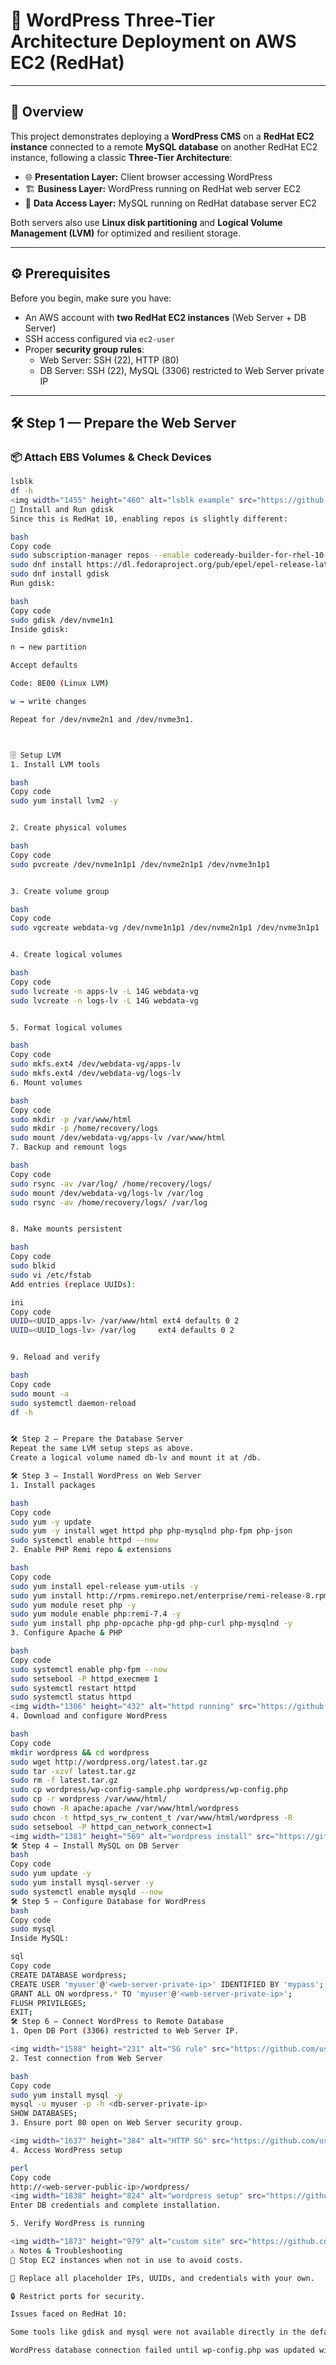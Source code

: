 # 🚀 WordPress Three-Tier Architecture Deployment on AWS EC2 (RedHat)

---

## 📝 Overview

This project demonstrates deploying a **WordPress CMS** on a **RedHat EC2 instance** connected to a remote **MySQL database** on another RedHat EC2 instance, following a classic **Three-Tier Architecture**:

- 🌐 **Presentation Layer:** Client browser accessing WordPress  
- 🏗️ **Business Layer:** WordPress running on RedHat web server EC2  
- 💾 **Data Access Layer:** MySQL running on RedHat database server EC2  

Both servers also use **Linux disk partitioning** and **Logical Volume Management (LVM)** for optimized and resilient storage.

---

## ⚙️ Prerequisites

Before you begin, make sure you have:

- An AWS account with **two RedHat EC2 instances** (Web Server + DB Server)  
- SSH access configured via `ec2-user`  
- Proper **security group rules**:  
  - Web Server: SSH (22), HTTP (80)  
  - DB Server: SSH (22), MySQL (3306) restricted to Web Server private IP  

---

## 🛠 Step 1 — Prepare the Web Server

### 📦 Attach EBS Volumes & Check Devices

```bash
lsblk
df -h
<img width="1455" height="460" alt="lsblk example" src="https://github.com/user-attachments/assets/0b08fa7e-48f2-4255-881e-63c041d78b30" /> <img width="726" height="517" alt="df example" src="https://github.com/user-attachments/assets/311e50a9-5a84-446e-80c8-4d9c2bfb3cc4" />
💽 Install and Run gdisk
Since this is RedHat 10, enabling repos is slightly different:

bash
Copy code
sudo subscription-manager repos --enable codeready-builder-for-rhel-10-$(arch)-rpms
sudo dnf install https://dl.fedoraproject.org/pub/epel/epel-release-latest-10.noarch.rpm
sudo dnf install gdisk
Run gdisk:

bash
Copy code
sudo gdisk /dev/nvme1n1
Inside gdisk:

n → new partition

Accept defaults

Code: 8E00 (Linux LVM)

w → write changes

Repeat for /dev/nvme2n1 and /dev/nvme3n1.



🗄️ Setup LVM
1. Install LVM tools

bash
Copy code
sudo yum install lvm2 -y


2. Create physical volumes

bash
Copy code
sudo pvcreate /dev/nvme1n1p1 /dev/nvme2n1p1 /dev/nvme3n1p1


3. Create volume group

bash
Copy code
sudo vgcreate webdata-vg /dev/nvme1n1p1 /dev/nvme2n1p1 /dev/nvme3n1p1


4. Create logical volumes

bash
Copy code
sudo lvcreate -n apps-lv -L 14G webdata-vg
sudo lvcreate -n logs-lv -L 14G webdata-vg


5. Format logical volumes

bash
Copy code
sudo mkfs.ext4 /dev/webdata-vg/apps-lv
sudo mkfs.ext4 /dev/webdata-vg/logs-lv
6. Mount volumes

bash
Copy code
sudo mkdir -p /var/www/html
sudo mkdir -p /home/recovery/logs
sudo mount /dev/webdata-vg/apps-lv /var/www/html
7. Backup and remount logs

bash
Copy code
sudo rsync -av /var/log/ /home/recovery/logs/
sudo mount /dev/webdata-vg/logs-lv /var/log
sudo rsync -av /home/recovery/logs/ /var/log


8. Make mounts persistent

bash
Copy code
sudo blkid
sudo vi /etc/fstab
Add entries (replace UUIDs):

ini
Copy code
UUID=<UUID_apps-lv> /var/www/html ext4 defaults 0 2
UUID=<UUID_logs-lv> /var/log     ext4 defaults 0 2


9. Reload and verify

bash
Copy code
sudo mount -a
sudo systemctl daemon-reload
df -h


🛠 Step 2 — Prepare the Database Server
Repeat the same LVM setup steps as above.
Create a logical volume named db-lv and mount it at /db.

🛠 Step 3 — Install WordPress on Web Server
1. Install packages

bash
Copy code
sudo yum -y update
sudo yum -y install wget httpd php php-mysqlnd php-fpm php-json
sudo systemctl enable httpd --now
2. Enable PHP Remi repo & extensions

bash
Copy code
sudo yum install epel-release yum-utils -y
sudo yum install http://rpms.remirepo.net/enterprise/remi-release-8.rpm -y
sudo yum module reset php -y
sudo yum module enable php:remi-7.4 -y
sudo yum install php php-opcache php-gd php-curl php-mysqlnd -y
3. Configure Apache & PHP

bash
Copy code
sudo systemctl enable php-fpm --now
sudo setsebool -P httpd_execmem 1
sudo systemctl restart httpd
sudo systemctl status httpd
<img width="1306" height="432" alt="httpd running" src="https://github.com/user-attachments/assets/30b1f598-54d8-400f-8cea-03698a749bc3" />
4. Download and configure WordPress

bash
Copy code
mkdir wordpress && cd wordpress
sudo wget http://wordpress.org/latest.tar.gz
sudo tar -xzvf latest.tar.gz
sudo rm -f latest.tar.gz
sudo cp wordpress/wp-config-sample.php wordpress/wp-config.php
sudo cp -r wordpress /var/www/html/
sudo chown -R apache:apache /var/www/html/wordpress
sudo chcon -t httpd_sys_rw_content_t /var/www/html/wordpress -R
sudo setsebool -P httpd_can_network_connect=1
<img width="1381" height="569" alt="wordpress install" src="https://github.com/user-attachments/assets/3ed88df5-bdab-4563-951c-49d39f6c445c" />
🛠 Step 4 — Install MySQL on DB Server
bash
Copy code
sudo yum update -y
sudo yum install mysql-server -y
sudo systemctl enable mysqld --now
🛠 Step 5 — Configure Database for WordPress
bash
Copy code
sudo mysql
Inside MySQL:

sql
Copy code
CREATE DATABASE wordpress;
CREATE USER 'myuser'@'<web-server-private-ip>' IDENTIFIED BY 'mypass';
GRANT ALL ON wordpress.* TO 'myuser'@'<web-server-private-ip>';
FLUSH PRIVILEGES;
EXIT;
🛠 Step 6 — Connect WordPress to Remote Database
1. Open DB Port (3306) restricted to Web Server IP.

<img width="1588" height="231" alt="SG rule" src="https://github.com/user-attachments/assets/31c4e6be-0329-4cb6-abdb-e8cdafd02464" />
2. Test connection from Web Server

bash
Copy code
sudo yum install mysql -y
mysql -u myuser -p -h <db-server-private-ip>
SHOW DATABASES;
3. Ensure port 80 open on Web Server security group.

<img width="1637" height="384" alt="HTTP SG" src="https://github.com/user-attachments/assets/61b18f26-c37a-4fdc-8f3c-5a1c4c0f9a5e" />
4. Access WordPress setup

perl
Copy code
http://<web-server-public-ip>/wordpress/
<img width="1838" height="824" alt="wordpress setup" src="https://github.com/user-attachments/assets/3348932f-1d6c-4aeb-8c65-5569dbe2dec5" />
Enter DB credentials and complete installation.

5. Verify WordPress is running

<img width="1873" height="979" alt="custom site" src="https://github.com/user-attachments/assets/0b808d47-024a-439c-8a27-53b108787607" />
⚠️ Notes & Troubleshooting
💸 Stop EC2 instances when not in use to avoid costs.

🔑 Replace all placeholder IPs, UUIDs, and credentials with your own.

🔒 Restrict ports for security.

Issues faced on RedHat 10:

Some tools like gdisk and mysql were not available directly in the default repos → required enabling CRB & EPEL.

WordPress database connection failed until wp-config.php was updated with correct DB user and private IP.
